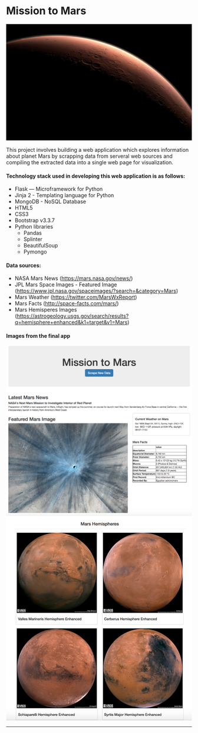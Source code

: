 # Mission to Mars

![mission_to_mars](Images/mission_to_mars.jpg)

This project involves building a web application which explores information about planet Mars by scrapping data from serveral web sources and compiling the extracted data into a single web page for visualization.

#### Technology stack used in developing this web application is as follows:
* Flask — Microframework for Python
* Jinja 2 - Templating language for Python
* MongoDB - NoSQL Database
* HTML5
* CSS3
* Bootstrap v3.3.7
* Python libraries  
    * Pandas
    * Splinter
    * BeautifulSoup
    * Pymongo

#### Data sources:
* NASA Mars News (https://mars.nasa.gov/news/)
* JPL Mars Space Images - Featured Image (https://www.jpl.nasa.gov/spaceimages/?search=&category=Mars)
* Mars Weather (https://twitter.com/MarsWxReport)
* Mars Facts (http://space-facts.com/mars/)
* Mars Hemisperes Images (https://astrogeology.usgs.gov/search/results?q=hemisphere+enhanced&k1=target&v1=Mars)

#### Images from the final app

![final_app_part1.png](Images/final_app_part1.png)
![final_app_part2.png](Images/final_app_part2.png)

---
